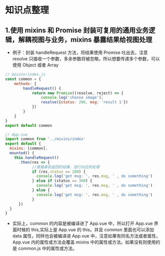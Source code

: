 # 知识点整理

## 1.使用 mixins 和 Promise 封装可复用的通用业务逻辑，解耦视图与业务，mixins 暴露结果给视图处理

- 例子：封装 handleRequest 方法，将结果使用 Promise 吐出去，注意 resolve 只接收一个参数，多余参数将被忽略，所以想要传递多个参数，可以使用 Object 或者 Array

```javascript
// mixinx/index.js
const common = {
    methods: {
        handleRequest() {
            return new Promise((resolve, reject) => {
                console.log('choose image');
                resolve({status: 200, msg: 'result 1'})
            })
        }
    }
}
export default common

// App.vue
import common from '../mixins/index'
export default {
  mixins: [common],
  mounted() {
    this.handleRequest()
      .then(res => {
            //直接拿到返回的结果，进行对应的处理
            if (res.status == 200) {
              console.log('get msg: ', res.msg, ' , do something')
            } else if (status == 300) {
              console.log('get msg: ', res.msg, ' , do something')
            } else {
              console.log('get msg: ', res.msg, ' , do something')
            }
      })
  }
}
```

- 实际上，common 的内容是被编译进了 App.vue 中，所以打开 App.vue 界面时候的 this,实际上是 App.vue 的 this。并且 common 里面也可以添加 data 属性，同样也会被编译进 App.vue 中，注意如果有同名方法或者属性，App.vue 内的属性或方法会覆盖 mixins 中的属性或方法。如果没有则使用的是 common.js 中的属性或方法。
